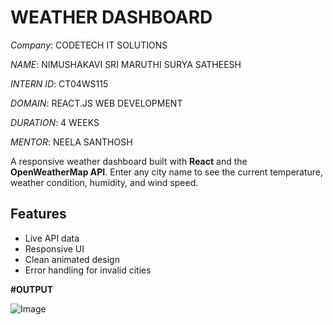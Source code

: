 # WEATHER DASHBOARD

*Company*: CODETECH IT SOLUTIONS

*NAME*: NIMUSHAKAVI SRI MARUTHI SURYA SATHEESH

*INTERN ID*: CT04WS115

*DOMAIN*: REACT.JS WEB DEVELOPMENT

*DURATION*: 4 WEEKS

*MENTOR*: NEELA SANTHOSH


A responsive weather dashboard built with **React** and the **OpenWeatherMap API**. Enter any city name to see the current temperature, weather condition, humidity, and wind speed.

##  Features
- Live API data
- Responsive UI
- Clean animated design
- Error handling for invalid cities

**#OUTPUT**

![Image](https://github.com/user-attachments/assets/8cb43fdf-7560-41dc-8f53-b1953b0286b8)
